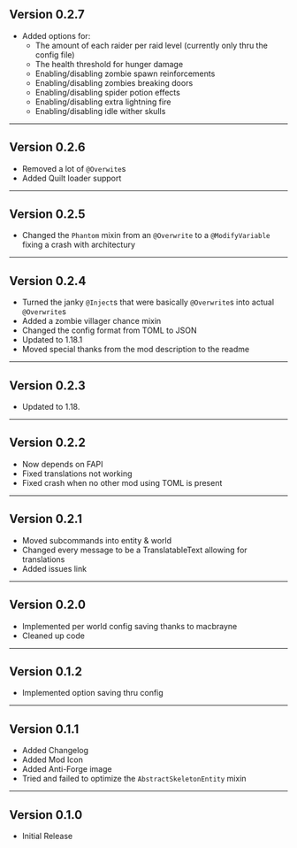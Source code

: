 Version 0.2.7
------------------------------------------------------
- Added options for:
	- The amount of each raider per raid level (currently only thru the config file)
	- The health threshold for hunger damage
	- Enabling/disabling zombie spawn reinforcements
	- Enabling/disabling zombies breaking doors
	- Enabling/disabling spider potion effects
	- Enabling/disabling extra lightning fire
	- Enabling/disabling idle wither skulls

------------------------------------------------------
Version 0.2.6
------------------------------------------------------
- Removed a lot of `@Overwite`s
- Added Quilt loader support

------------------------------------------------------
Version 0.2.5
------------------------------------------------------
- Changed the `Phantom` mixin from an `@Overwrite` to a `@ModifyVariable` fixing a crash with architectury

------------------------------------------------------
Version 0.2.4
------------------------------------------------------
- Turned the janky `@Inject`s that were basically `@Overwrite`s into actual `@Overwrite`s
- Added a zombie villager chance mixin
- Changed the config format from TOML to JSON
- Updated to 1.18.1
- Moved special thanks from the mod description to the readme

------------------------------------------------------
Version 0.2.3
------------------------------------------------------
- Updated to 1.18.

------------------------------------------------------
Version 0.2.2
------------------------------------------------------
- Now depends on FAPI
- Fixed translations not working
- Fixed crash when no other mod using TOML is present

------------------------------------------------------
Version 0.2.1
------------------------------------------------------
- Moved subcommands into entity & world
- Changed every message to be a TranslatableText allowing for translations
- Added issues link

------------------------------------------------------
Version 0.2.0
------------------------------------------------------
- Implemented per world config saving thanks to macbrayne
- Cleaned up code

------------------------------------------------------
Version 0.1.2
------------------------------------------------------
- Implemented option saving thru config

------------------------------------------------------
Version 0.1.1
------------------------------------------------------
- Added Changelog
- Added Mod Icon
- Added Anti-Forge image
- Tried and failed to optimize the `AbstractSkeletonEntity` mixin

------------------------------------------------------
Version 0.1.0
------------------------------------------------------
- Initial Release